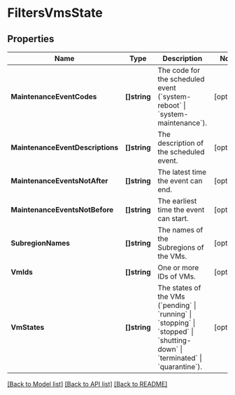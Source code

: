 # FiltersVmsState

## Properties

Name | Type | Description | Notes
------------ | ------------- | ------------- | -------------
**MaintenanceEventCodes** | **[]string** | The code for the scheduled event (&#x60;system-reboot&#x60; \\| &#x60;system-maintenance&#x60;). | [optional] 
**MaintenanceEventDescriptions** | **[]string** | The description of the scheduled event. | [optional] 
**MaintenanceEventsNotAfter** | **[]string** | The latest time the event can end. | [optional] 
**MaintenanceEventsNotBefore** | **[]string** | The earliest time the event can start. | [optional] 
**SubregionNames** | **[]string** | The names of the Subregions of the VMs. | [optional] 
**VmIds** | **[]string** | One or more IDs of VMs. | [optional] 
**VmStates** | **[]string** | The states of the VMs (&#x60;pending&#x60; \\| &#x60;running&#x60; \\| &#x60;stopping&#x60; \\| &#x60;stopped&#x60; \\| &#x60;shutting-down&#x60; \\| &#x60;terminated&#x60; \\| &#x60;quarantine&#x60;). | [optional] 

[[Back to Model list]](../README.md#documentation-for-models) [[Back to API list]](../README.md#documentation-for-api-endpoints) [[Back to README]](../README.md)


